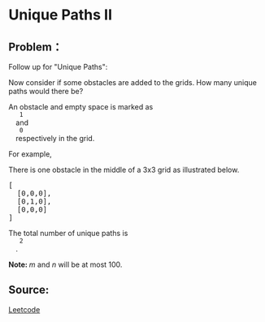 # Unique Paths II

## Problem：

<div class="question-content">
 <p>
 </p>
 <p>
  Follow up for "Unique Paths":
 </p>
 <p>
  Now consider if some obstacles are added to the grids. How many unique paths would there be?
 </p>
 <p>
  An obstacle and empty space is marked as
  <code>
   1
  </code>
  and
  <code>
   0
  </code>
  respectively in the grid.
 </p>
 <p>
  For example,
  <br/>
 </p>
 <p>
  There is one obstacle in the middle of a 3x3 grid as illustrated below.
 </p>
 <pre>
[
  [0,0,0],
  [0,1,0],
  [0,0,0]
]
</pre>
 <p>
  The total number of unique paths is
  <code>
   2
  </code>
  .
 </p>
 <p>
  <b>
   Note:
  </b>
  <i>
   m
  </i>
  and
  <i>
   n
  </i>
  will be at most 100.
 </p>
</div>


## Source:
[Leetcode](https://leetcode.com/problems/unique-paths-ii/)
